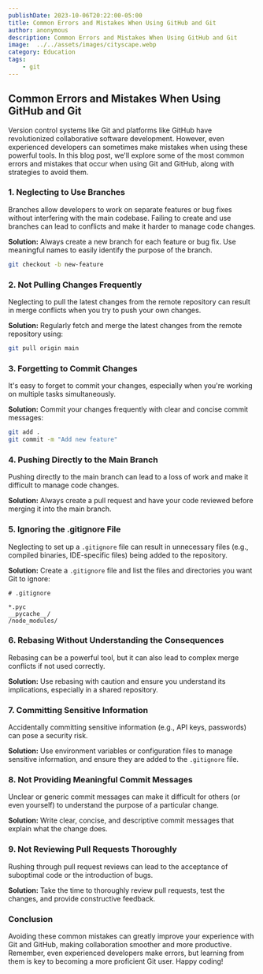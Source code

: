 ```yaml
---
publishDate: 2023-10-06T20:22:00-05:00
title: Common Errors and Mistakes When Using GitHub and Git
author: anonymous
description: Common Errors and Mistakes When Using GitHub and Git
image:  ../../assets/images/cityscape.webp
category: Education
tags:
    - git
---
```


## Common Errors and Mistakes When Using GitHub and Git

Version control systems like Git and platforms like GitHub have revolutionized collaborative software development. However, even experienced developers can sometimes make mistakes when using these powerful tools. In this blog post, we'll explore some of the most common errors and mistakes that occur when using Git and GitHub, along with strategies to avoid them.

### 1. **Neglecting to Use Branches**

Branches allow developers to work on separate features or bug fixes without interfering with the main codebase. Failing to create and use branches can lead to conflicts and make it harder to manage code changes.

**Solution:** Always create a new branch for each feature or bug fix. Use meaningful names to easily identify the purpose of the branch.

```bash
git checkout -b new-feature
```

### 2. **Not Pulling Changes Frequently**

Neglecting to pull the latest changes from the remote repository can result in merge conflicts when you try to push your own changes.

**Solution:** Regularly fetch and merge the latest changes from the remote repository using:

```bash
git pull origin main
```

### 3. **Forgetting to Commit Changes**

It's easy to forget to commit your changes, especially when you're working on multiple tasks simultaneously.

**Solution:** Commit your changes frequently with clear and concise commit messages:

```bash
git add .
git commit -m "Add new feature"
```

### 4. **Pushing Directly to the Main Branch**

Pushing directly to the main branch can lead to a loss of work and make it difficult to manage code changes.

**Solution:** Always create a pull request and have your code reviewed before merging it into the main branch.

### 5. **Ignoring the .gitignore File**

Neglecting to set up a `.gitignore` file can result in unnecessary files (e.g., compiled binaries, IDE-specific files) being added to the repository.

**Solution:** Create a `.gitignore` file and list the files and directories you want Git to ignore:

```
# .gitignore

*.pyc
__pycache__/
/node_modules/
```

### 6. **Rebasing Without Understanding the Consequences**

Rebasing can be a powerful tool, but it can also lead to complex merge conflicts if not used correctly.

**Solution:** Use rebasing with caution and ensure you understand its implications, especially in a shared repository.

### 7. **Committing Sensitive Information**

Accidentally committing sensitive information (e.g., API keys, passwords) can pose a security risk.

**Solution:** Use environment variables or configuration files to manage sensitive information, and ensure they are added to the `.gitignore` file.

### 8. **Not Providing Meaningful Commit Messages**

Unclear or generic commit messages can make it difficult for others (or even yourself) to understand the purpose of a particular change.

**Solution:** Write clear, concise, and descriptive commit messages that explain what the change does.

### 9. **Not Reviewing Pull Requests Thoroughly**

Rushing through pull request reviews can lead to the acceptance of suboptimal code or the introduction of bugs.

**Solution:** Take the time to thoroughly review pull requests, test the changes, and provide constructive feedback.

### Conclusion

Avoiding these common mistakes can greatly improve your experience with Git and GitHub, making collaboration smoother and more productive. Remember, even experienced developers make errors, but learning from them is key to becoming a more proficient Git user. Happy coding!